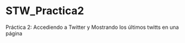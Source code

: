 STW_Practica2
=============

Práctica 2: Accediendo a Twitter y Mostrando los últimos twitts en una página
